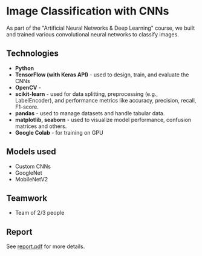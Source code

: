 # Image Classification with CNNs

As part of the "Artificial Neural Networks & Deep Learning" course, we built and trained various convolutional neural networks to classify images.

## Technologies
- **Python**
- **TensorFlow (with Keras API)** - used to design, train, and evaluate the CNNs
- **OpenCV** - 
- **scikit-learn** - used for data splitting, preprocessing (e.g., LabelEncoder), and performance metrics like accuracy, precision, recall, F1-score.
- **pandas** - used to manage datasets and handle tabular data.
- **matplotlib, seaborn** - used to visualize model performance, confusion matrices and others.
- **Google Colab** - for training on GPU

## Models used
- Custom CNNs
- GoogleNet
- MobileNetV2

## Teamwork
- Team of 2/3 people

## Report
See [report.pdf](./Report_challenge1.pdf) for more details.





